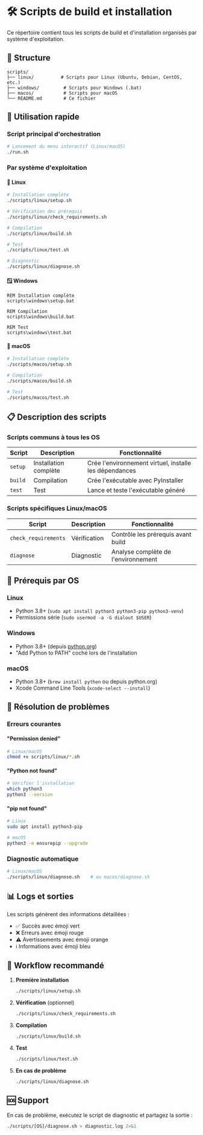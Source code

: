 # 🛠️ Scripts de build et installation

Ce répertoire contient tous les scripts de build et d'installation organisés par système d'exploitation.

## 📁 Structure

```text
scripts/
├── linux/          # Scripts pour Linux (Ubuntu, Debian, CentOS, etc.)
├── windows/         # Scripts pour Windows (.bat)
├── macos/           # Scripts pour macOS
└── README.md        # Ce fichier
```

## 🚀 Utilisation rapide

### Script principal d'orchestration

```bash
# Lancement du menu interactif (Linux/macOS)
./run.sh
```

### Par système d'exploitation

#### 🐧 Linux

```bash
# Installation complète
./scripts/linux/setup.sh

# Vérification des prérequis
./scripts/linux/check_requirements.sh

# Compilation
./scripts/linux/build.sh

# Test
./scripts/linux/test.sh

# Diagnostic
./scripts/linux/diagnose.sh
```

#### 🪟 Windows

```batch
REM Installation complète
scripts\windows\setup.bat

REM Compilation
scripts\windows\build.bat

REM Test
scripts\windows\test.bat
```

#### 🍎 macOS

```bash
# Installation complète
./scripts/macos/setup.sh

# Compilation
./scripts/macos/build.sh

# Test
./scripts/macos/test.sh
```

## 📋 Description des scripts

### Scripts communs à tous les OS

| Script | Description | Fonctionnalité |
|--------|-------------|----------------|
| `setup` | Installation complète | Crée l'environnement virtuel, installe les dépendances |
| `build` | Compilation | Crée l'exécutable avec PyInstaller |
| `test` | Test | Lance et teste l'exécutable généré |

### Scripts spécifiques Linux/macOS

| Script | Description | Fonctionnalité |
|--------|-------------|----------------|
| `check_requirements` | Vérification | Contrôle les prérequis avant build |
| `diagnose` | Diagnostic | Analyse complète de l'environnement |

## 🔧 Prérequis par OS

### Linux

- Python 3.8+ (`sudo apt install python3 python3-pip python3-venv`)
- Permissions série (`sudo usermod -a -G dialout $USER`)

### Windows

- Python 3.8+ (depuis [python.org](https://python.org))
- "Add Python to PATH" coché lors de l'installation

### macOS

- Python 3.8+ (`brew install python` ou depuis python.org)
- Xcode Command Line Tools (`xcode-select --install`)

## 🚨 Résolution de problèmes

### Erreurs courantes

#### "Permission denied"

```bash
# Linux/macOS
chmod +x scripts/linux/*.sh
```

#### "Python not found"

```bash
# Vérifier l'installation
which python3
python3 --version
```

#### "pip not found"

```bash
# Linux
sudo apt install python3-pip

# macOS
python3 -m ensurepip --upgrade
```

### Diagnostic automatique

```bash
# Linux/macOS
./scripts/linux/diagnose.sh    # ou macos/diagnose.sh
```

## 📊 Logs et sorties

Les scripts génèrent des informations détaillées :

- ✅ Succès avec émoji vert
- ❌ Erreurs avec émoji rouge  
- ⚠️ Avertissements avec émoji orange
- ℹ️ Informations avec émoji bleu

## 🔄 Workflow recommandé

1. **Première installation**

   ```bash
   ./scripts/linux/setup.sh
   ```

2. **Vérification** (optionnel)

   ```bash
   ./scripts/linux/check_requirements.sh
   ```

3. **Compilation**

   ```bash
   ./scripts/linux/build.sh
   ```

4. **Test**

   ```bash
   ./scripts/linux/test.sh
   ```

5. **En cas de problème**

   ```bash
   ./scripts/linux/diagnose.sh
   ```

## 🆘 Support

En cas de problème, exécutez le script de diagnostic et partagez la sortie :

```bash
./scripts/[OS]/diagnose.sh > diagnostic.log 2>&1
```
